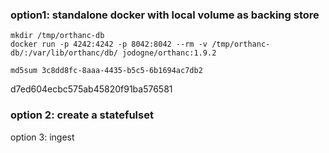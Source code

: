 ### option1: standalone docker with local volume as backing store

```
mkdir /tmp/orthanc-db
docker run -p 4242:4242 -p 8042:8042 --rm -v /tmp/orthanc-db/:/var/lib/orthanc/db/ jodogne/orthanc:1.9.2
```
```
md5sum 3c8dd8fc-8aaa-4435-b5c5-6b1694ac7db2
```
d7ed604ecbc575ab45820f91ba576581


### option 2: create a statefulset


option 3: ingest

